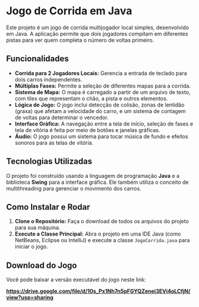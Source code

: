 # Jogo de Corrida em Java

Este projeto é um jogo de corrida multijogador local simples, desenvolvido em Java. A aplicação permite que dois jogadores compitam em diferentes pistas para ver quem completa o número de voltas primeiro.

## Funcionalidades

* **Corrida para 2 Jogadores Locais:** Gerencia a entrada de teclado para dois carros independentes.
* **Múltiplas Fases:** Permite a seleção de diferentes mapas para a corrida.
* **Sistema de Mapa:** O mapa é carregado a partir de um arquivo de texto, com tiles que representam o chão, a pista e outros elementos.
* **Lógica de Jogo:** O jogo inclui detecção de colisão, zonas de lentidão (graxa) que afetam a velocidade do carro, e um sistema de contagem de voltas para determinar o vencedor.
* **Interface Gráfica:** A navegação entre a tela de início, seleção de fases e tela de vitória é feita por meio de botões e janelas gráficas.
* **Áudio:** O jogo possui um sistema para tocar música de fundo e efeitos sonoros para as telas de vitória.

## Tecnologias Utilizadas

O projeto foi construído usando a linguagem de programação **Java** e a biblioteca **Swing** para a interface gráfica. Ele também utiliza o conceito de multithreading para gerenciar o movimento dos carros.

## Como Instalar e Rodar

1.  **Clone o Repositório:** Faça o download de todos os arquivos do projeto para sua máquina.
2.  **Execute a Classe Principal:** Abra o projeto em uma IDE Java (como NetBeans, Eclipse ou IntelliJ) e execute a classe `JogoCorrida.java` para iniciar o jogo.

## Download do Jogo
Você pode baixar a versão executável do jogo neste link:

**https://drive.google.com/file/d/10s_Px1Nh7n5pFGYQZenei3EVi4oLCfjN/view?usp=sharing**
